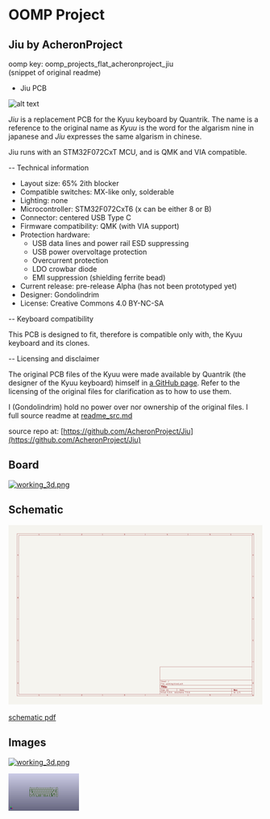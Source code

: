 # OOMP Project  
## Jiu  by AcheronProject  
  
oomp key: oomp_projects_flat_acheronproject_jiu  
(snippet of original readme)  
  
- Jiu PCB  
  
![alt text](https://raw.githubusercontent.com/Gondolindrim/acheronLibrary/master/graphics/acheronReadme.png "Acheron Logo")  
  
*Jiu* is a replacement PCB for the Kyuu keyboard by Quantrik. The name is a reference to the original name as *Kyuu* is the word for the algarism nine in japanese and *Jiu* expresses the same algarism in chinese.  
  
Jiu runs with an STM32F072CxT MCU, and is QMK and VIA compatible.  
  
-- Technical information  
  
- Layout size: 65% 2ith blocker  
- Compatible switches: MX-like only, solderable  
- Lighting: none  
- Microcontroller: STM32F072CxT6 (x can be either 8 or B)  
- Connector: centered USB Type C  
- Firmware compatibility: QMK (with VIA support)  
- Protection hardware:  
  * USB data lines and power rail ESD suppressing  
  * USB power overvoltage protection  
  * Overcurrent protection  
  * LDO crowbar diode  
  * EMI suppression (shielding ferrite bead)  
- Current release: pre-release Alpha (has not been prototyped yet)  
- Designer: Gondolindrim  
- License: Creative Commons 4.0 BY-NC-SA  
  
-- Keyboard compatibility  
  
This PCB is designed to fit, therefore is compatible only with, the Kyuu keyboard and its clones.  
  
-- Licensing and disclaimer  
  
The original PCB files of the Kyuu were made available by Quantrik (the designer of the Kyuu keyboard) himself in [a GitHub page](https://github.com/Quantrik/Kyuu). Refer to the licensing of the original files for clarification as to how to use them.  
  
I (Gondolindrim) hold no power over nor ownership of the original files. I   
  full source readme at [readme_src.md](readme_src.md)  
  
source repo at: [https://github.com/AcheronProject/Jiu](https://github.com/AcheronProject/Jiu)  
## Board  
  
[![working_3d.png](working_3d_600.png)](working_3d.png)  
## Schematic  
  
[![working_schematic.png](working_schematic_600.png)](working_schematic.png)  
  
[schematic pdf](working_schematic.pdf)  
## Images  
  
[![working_3d.png](working_3d_140.png)](working_3d.png)  
  
[![working_3d_front.png](working_3d_front_140.png)](working_3d_front.png)  
